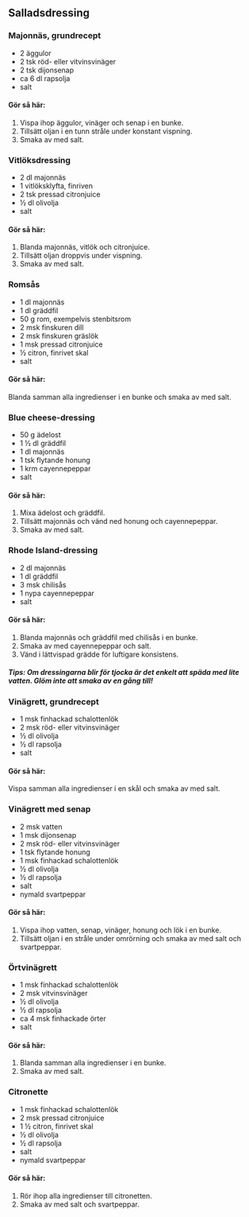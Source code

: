 ## Salladsdressing

### Majonnäs, grundrecept
* 2 äggulor
* 2 tsk röd- eller vitvinsvinäger
* 2 tsk dijonsenap
* ca 6 dl rapsolja
* salt
#### Gör så här:
1. Vispa ihop äggulor, vinäger och senap i en bunke. 
2. Tillsätt oljan i en tunn stråle under konstant vispning. 
3. Smaka av med salt.

### Vitlöksdressing
* 2 dl majonnäs
* 1 vitlöksklyfta, finriven
* 2 tsk pressad citronjuice
* ½ dl olivolja
* salt
#### Gör så här:
1. Blanda majonnäs, vitlök och citronjuice.
2. Tillsätt oljan droppvis under vispning.
3. Smaka av med salt.

### Romsås
* 1 dl majonnäs
* 1 dl gräddfil
* 50 g rom, exempelvis stenbitsrom
* 2 msk finskuren dill
* 2 msk finskuren gräslök
* 1 msk pressad citronjuice
* ½ citron, finrivet skal
* salt
#### Gör så här:
Blanda samman alla ingredienser i en bunke och smaka av med salt.

### Blue cheese-dressing
* 50 g ädelost
* 1 ½ dl gräddfil
* 1 dl majonnäs
* 1 tsk flytande honung
* 1 krm cayennepeppar
* salt
#### Gör så här:
1. Mixa ädelost och gräddfil. 
2. Tillsätt majonnäs och vänd ned honung och cayennepeppar. 
3. Smaka av med salt.

### Rhode Island-dressing
* 2 dl majonnäs
* 1 dl gräddfil
* 3 msk chilisås
* 1 nypa cayennepeppar
* salt
#### Gör så här:
1. Blanda majonnäs och gräddfil med chilisås i en bunke. 
2. Smaka av med cayennepeppar och salt. 
3. Vänd i lättvispad grädde för luftigare konsistens.

##### Tips: Om dressingarna blir för tjocka är det enkelt att späda med lite vatten. Glöm inte att smaka av en gång till!

### Vinägrett, grundrecept
* 1 msk finhackad schalottenlök
* 2 msk röd- eller vitvinsvinäger
* ½ dl olivolja
* ½ dl rapsolja
* salt
#### Gör så här:
Vispa samman alla ingredienser i en skål och smaka av med salt.

### Vinägrett med senap
* 2 msk vatten
* 1 msk dijonsenap
* 2 msk röd- eller vitvinsvinäger
* 1 tsk flytande honung
* 1 msk finhackad schalottenlök
* ½ dl olivolja
* ½ dl rapsolja
* salt
* nymald svartpeppar

#### Gör så här:
1. Vispa ihop vatten, senap, vinäger, honung och lök i en bunke. 
2. Tillsätt oljan i en stråle under omrörning och smaka av med salt och svartpeppar.

### Örtvinägrett
* 1 msk finhackad schalottenlök
* 2 msk vitvinsvinäger
* ½ dl olivolja
* ½ dl rapsolja
* ca 4 msk finhackade örter
* salt
#### Gör så här:
1. Blanda samman alla ingredienser i en bunke. 
2. Smaka av med salt.

### Citronette
* 1 msk finhackad schalottenlök
* 2 msk pressad citronjuice
* 1 ½ citron, finrivet skal
* ½ dl olivolja
* ½ dl rapsolja
* salt
* nymald svartpeppar
#### Gör så här:
1. Rör ihop alla ingredienser till citronetten.
2. Smaka av med salt och svartpeppar.
